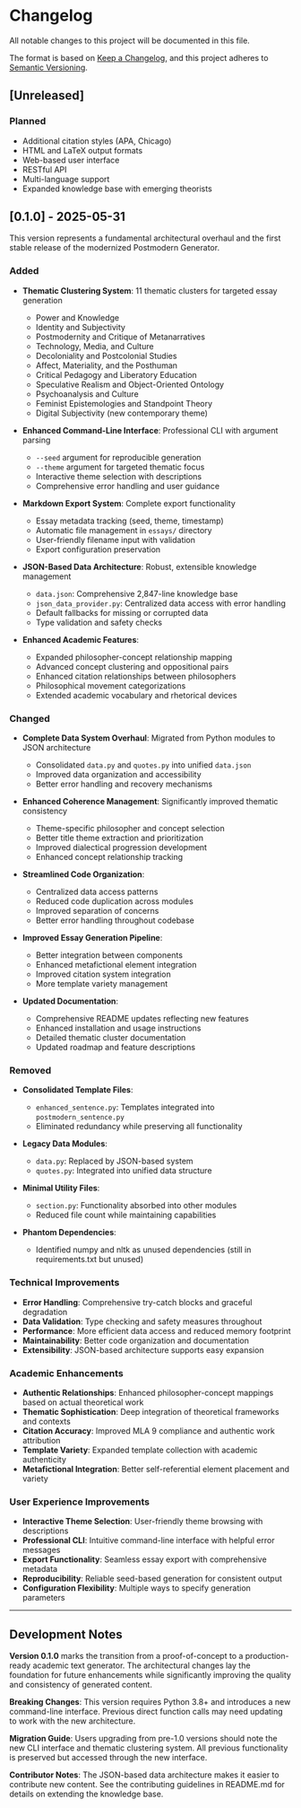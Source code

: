 # Changelog

All notable changes to this project will be documented in this file.

The format is based on [Keep a Changelog](https://keepachangelog.com/en/1.0.0/),
and this project adheres to [Semantic Versioning](https://semver.org/spec/v2.0.0.html).

## [Unreleased]

### Planned
- Additional citation styles (APA, Chicago)
- HTML and LaTeX output formats
- Web-based user interface
- RESTful API
- Multi-language support
- Expanded knowledge base with emerging theorists

## [0.1.0] - 2025-05-31

This version represents a fundamental architectural overhaul and the first stable release of the modernized Postmodern Generator.

### Added
- **Thematic Clustering System**: 11 thematic clusters for targeted essay generation
  - Power and Knowledge
  - Identity and Subjectivity  
  - Postmodernity and Critique of Metanarratives
  - Technology, Media, and Culture
  - Decoloniality and Postcolonial Studies
  - Affect, Materiality, and the Posthuman
  - Critical Pedagogy and Liberatory Education
  - Speculative Realism and Object-Oriented Ontology
  - Psychoanalysis and Culture
  - Feminist Epistemologies and Standpoint Theory
  - Digital Subjectivity (new contemporary theme)

- **Enhanced Command-Line Interface**: Professional CLI with argument parsing
  - `--seed` argument for reproducible generation
  - `--theme` argument for targeted thematic focus
  - Interactive theme selection with descriptions
  - Comprehensive error handling and user guidance

- **Markdown Export System**: Complete export functionality
  - Essay metadata tracking (seed, theme, timestamp)
  - Automatic file management in `essays/` directory
  - User-friendly filename input with validation
  - Export configuration preservation

- **JSON-Based Data Architecture**: Robust, extensible knowledge management
  - `data.json`: Comprehensive 2,847-line knowledge base
  - `json_data_provider.py`: Centralized data access with error handling
  - Default fallbacks for missing or corrupted data
  - Type validation and safety checks

- **Enhanced Academic Features**:
  - Expanded philosopher-concept relationship mapping
  - Advanced concept clustering and oppositional pairs
  - Enhanced citation relationships between philosophers
  - Philosophical movement categorizations
  - Extended academic vocabulary and rhetorical devices

### Changed
- **Complete Data System Overhaul**: Migrated from Python modules to JSON architecture
  - Consolidated `data.py` and `quotes.py` into unified `data.json`
  - Improved data organization and accessibility
  - Better error handling and recovery mechanisms

- **Enhanced Coherence Management**: Significantly improved thematic consistency
  - Theme-specific philosopher and concept selection
  - Better title theme extraction and prioritization
  - Improved dialectical progression development
  - Enhanced concept relationship tracking

- **Streamlined Code Organization**: 
  - Centralized data access patterns
  - Reduced code duplication across modules
  - Improved separation of concerns
  - Better error handling throughout codebase

- **Improved Essay Generation Pipeline**:
  - Better integration between components
  - Enhanced metafictional element integration
  - Improved citation system integration
  - More template variety management

- **Updated Documentation**:
  - Comprehensive README updates reflecting new features
  - Enhanced installation and usage instructions
  - Detailed thematic cluster documentation
  - Updated roadmap and feature descriptions

### Removed
- **Consolidated Template Files**: 
  - `enhanced_sentence.py`: Templates integrated into `postmodern_sentence.py`
  - Eliminated redundancy while preserving all functionality

- **Legacy Data Modules**:
  - `data.py`: Replaced by JSON-based system
  - `quotes.py`: Integrated into unified data structure

- **Minimal Utility Files**:
  - `section.py`: Functionality absorbed into other modules
  - Reduced file count while maintaining capabilities

- **Phantom Dependencies**: 
  - Identified numpy and nltk as unused dependencies (still in requirements.txt but unused)

### Technical Improvements
- **Error Handling**: Comprehensive try-catch blocks and graceful degradation
- **Data Validation**: Type checking and safety measures throughout
- **Performance**: More efficient data access and reduced memory footprint
- **Maintainability**: Better code organization and documentation
- **Extensibility**: JSON-based architecture supports easy expansion

### Academic Enhancements
- **Authentic Relationships**: Enhanced philosopher-concept mappings based on actual theoretical work
- **Thematic Sophistication**: Deep integration of theoretical frameworks and contexts
- **Citation Accuracy**: Improved MLA 9 compliance and authentic work attribution
- **Template Variety**: Expanded template collection with academic authenticity
- **Metafictional Integration**: Better self-referential element placement and variety

### User Experience Improvements
- **Interactive Theme Selection**: User-friendly theme browsing with descriptions
- **Professional CLI**: Intuitive command-line interface with helpful error messages
- **Export Functionality**: Seamless essay export with comprehensive metadata
- **Reproducibility**: Reliable seed-based generation for consistent output
- **Configuration Flexibility**: Multiple ways to specify generation parameters

---

## Development Notes

**Version 0.1.0** marks the transition from a proof-of-concept to a production-ready academic text generator. The architectural changes lay the foundation for future enhancements while significantly improving the quality and consistency of generated content.

**Breaking Changes**: This version requires Python 3.8+ and introduces a new command-line interface. Previous direct function calls may need updating to work with the new architecture.

**Migration Guide**: Users upgrading from pre-1.0 versions should note the new CLI interface and thematic clustering system. All previous functionality is preserved but accessed through the new interface.

**Contributor Notes**: The JSON-based data architecture makes it easier to contribute new content. See the contributing guidelines in README.md for details on extending the knowledge base.